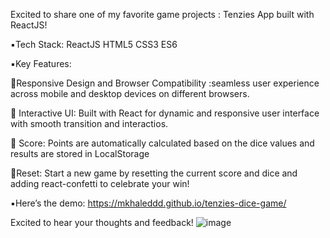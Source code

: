 Excited to share one of my favorite game projects : Tenzies App built with ReactJS!

▪️Tech Stack:
ReactJS
HTML5
CSS3
ES6

▪️Key Features:

🔺Responsive Design and Browser Compatibility :seamless user experience across mobile and desktop devices on different browsers. 

🔺 Interactive UI: Built with React for dynamic and responsive user interface with smooth transition and interactios.

🔺 Score: Points are automatically calculated based on the dice values and results are stored in LocalStorage

🔺Reset: Start a new game by resetting the current score and dice and adding react-confetti to celebrate your win!

▪️Here’s the demo:
https://mkhaleddd.github.io/tenzies-dice-game/

Excited to hear your thoughts and feedback!
![image](https://github.com/user-attachments/assets/88d99446-a2ca-4066-afce-adbf9a8ab4c1)



